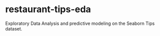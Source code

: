# restaurant-tips-eda
Exploratory Data Analysis and predictive modeling on the Seaborn Tips dataset.
